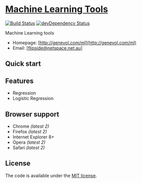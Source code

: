 # [Machine Learning Tools](http://genevol.com/ml)

[![Build Status](https://travis-ci.org/h5bp/html5-boilerplate.svg)](https://travis-ci.org/h5bp/html5-boilerplate)
[![devDependency Status](https://david-dm.org/h5bp/html5-boilerplate/dev-status.svg)](https://david-dm.org/h5bp/html5-boilerplate#info=devDependencies)

Machine Learning tools

* Homepage: [http://genevol.com/ml](http://genevol.com/ml)
* Email: [flipside@netspace.net.au]


## Quick start



## Features

* Regression
* Logistic Regression


## Browser support

* Chrome *(latest 2)*
* Firefox *(latest 2)*
* Internet Explorer 8+
* Opera *(latest 2)*
* Safari *(latest 2)*



## License

The code is available under the [MIT license](LICENSE.txt).
